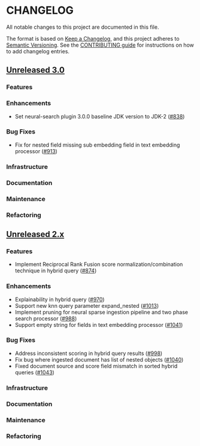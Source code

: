 # CHANGELOG
All notable changes to this project are documented in this file.

The format is based on [Keep a Changelog](https://keepachangelog.com/en/1.0.0/), and this project adheres to [Semantic Versioning](https://semver.org/spec/v2.0.0.html). See the [CONTRIBUTING guide](./CONTRIBUTING.md#Changelog) for instructions on how to add changelog entries.

## [Unreleased 3.0](https://github.com/opensearch-project/neural-search/compare/2.x...HEAD)
### Features
### Enhancements
- Set neural-search plugin 3.0.0 baseline JDK version to JDK-2 ([#838](https://github.com/opensearch-project/neural-search/pull/838))
### Bug Fixes
- Fix for nested field missing sub embedding field in text embedding processor ([#913](https://github.com/opensearch-project/neural-search/pull/913))
### Infrastructure
### Documentation
### Maintenance
### Refactoring

## [Unreleased 2.x](https://github.com/opensearch-project/neural-search/compare/2.18...2.x)
### Features
- Implement Reciprocal Rank Fusion score normalization/combination technique in hybrid query ([#874](https://github.com/opensearch-project/neural-search/pull/874))
### Enhancements
- Explainability in hybrid query ([#970](https://github.com/opensearch-project/neural-search/pull/970))
- Support new knn query parameter expand_nested ([#1013](https://github.com/opensearch-project/neural-search/pull/1013))
- Implement pruning for neural sparse ingestion pipeline and two phase search processor ([#988](https://github.com/opensearch-project/neural-search/pull/988))
- Support empty string for fields in text embedding processor ([#1041](https://github.com/opensearch-project/neural-search/pull/1041))
### Bug Fixes
- Address inconsistent scoring in hybrid query results ([#998](https://github.com/opensearch-project/neural-search/pull/998))
- Fix bug where ingested document has list of nested objects ([#1040](https://github.com/opensearch-project/neural-search/pull/1040))
- Fixed document source and score field mismatch in sorted hybrid queries ([#1043](https://github.com/opensearch-project/neural-search/pull/1043))
### Infrastructure
### Documentation
### Maintenance
### Refactoring
